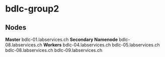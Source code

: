 # bdlc-group2

## Nodes

**Master**
bdlc-01.labservices.ch
**Secondary Namenode**
bdlc-08.labservices.ch
**Workers**
bdlc-04.labservices.ch
bdlc-05.labservices.ch
bdlc-08.labservices.ch
bdlc-09.labservices.ch
